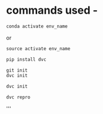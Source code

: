 # commands used - 


```cmd
conda activate env_name
```

or

```cmd
source activate env_name
```

```cmd
pip install dvc
```

```cmd
git init
dvc init
```

```cmd
dvc init
```

``` cmd
dvc repro
```




'''